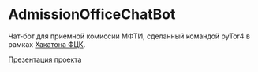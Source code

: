 # AdmissionOfficeChatBot

Чат-бот для приемной комиссии МФТИ, сделанный командой pyTor4 в рамках [Хакатона ФЦК](https://pgenesis.ru/hackfck).

[Презентация проекта](https://docs.google.com/presentation/d/1ZhYrrvcHH3ZGYJ8tWwPINY6OFtkAyqZ-reEhRgDPpcM/edit#slide=id.g7ed299a062_3_82)

